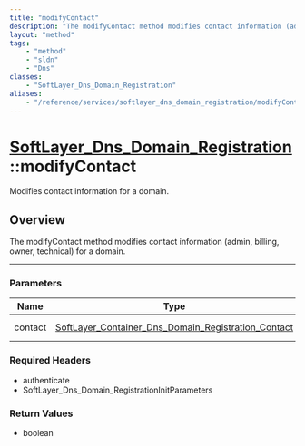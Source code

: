 ```yaml
---
title: "modifyContact"
description: "The modifyContact method modifies contact information (admin, billing, owner, technical) for a domain."
layout: "method"
tags:
    - "method"
    - "sldn"
    - "Dns"
classes:
    - "SoftLayer_Dns_Domain_Registration"
aliases:
    - "/reference/services/softlayer_dns_domain_registration/modifyContact"
---
```

# [SoftLayer_Dns_Domain_Registration](/reference/services/SoftLayer_Dns_Domain_Registration)::modifyContact


Modifies contact information for a domain.


## Overview 
The modifyContact method modifies contact information (admin, billing, owner, technical) for a domain. 

-----

### Parameters 
|Name | Type | Description |
| --- | --- | --- |
|contact| <a href='/reference/datatypes/SoftLayer_Container_Dns_Domain_Registration_Contact'>SoftLayer_Container_Dns_Domain_Registration_Contact </a>| Contact information|


### Required Headers
* authenticate
* SoftLayer_Dns_Domain_RegistrationInitParameters


### Return Values
* boolean




